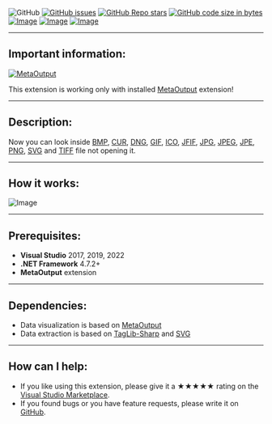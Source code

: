 ![GitHub](https://img.shields.io/github/license/viacheslav-lozinskyi/Preview-PICTURE)
[![GitHub issues](https://img.shields.io/github/issues/viacheslav-lozinskyi/Preview-PICTURE)](https://github.com/viacheslav-lozinskyi/Preview-PICTURE/issues)
[![GitHub Repo stars](https://img.shields.io/github/stars/viacheslav-lozinskyi/Preview-PICTURE)](https://github.com/viacheslav-lozinskyi/Preview-PICTURE/stargazers)
[![GitHub code size in bytes](https://img.shields.io/github/languages/code-size/viacheslav-lozinskyi/Preview-PICTURE)](https://github.com/viacheslav-lozinskyi/Preview-PICTURE)
[![Image](https://img.shields.io/badge/VS-2022-blueviolet)](https://marketplace.visualstudio.com/items?itemName=ViacheslavLozinskyi.MetaOutput-2022)
[![Image](https://img.shields.io/badge/VS-2019-blueviolet)](https://marketplace.visualstudio.com/items?itemName=ViacheslavLozinskyi.MetaOutput-2019)
[![Image](https://img.shields.io/badge/VS-2017-blueviolet)](https://marketplace.visualstudio.com/items?itemName=ViacheslavLozinskyi.MetaOutput-2019)

---

## Important information:
[![MetaOutput](https://www.metaoutput.net/_functions/watch?utm_source=github.com&utm_medium=referral&utm_campaign=view-on-github&utm_content=Preview-PICTURE&source=GITHUB&size=128x128&project=Preview-PICTURE&url=https://github.com/viacheslav-lozinskyi/Preview-PICTURE)](https://www.metaoutput.net/)

This extension is working only with installed [MetaOutput](https://www.metaoutput.net/) extension!

---

## Description:
Now you can look inside [BMP](https://en.wikipedia.org/wiki/BMP_file_format), [CUR](https://en.wikipedia.org/wiki/ICO_(file_format)), [DNG](https://en.wikipedia.org/wiki/Digital_Negative), [GIF](https://en.wikipedia.org/wiki/GIF), [ICO](https://en.wikipedia.org/wiki/ICO_(file_format)), [JFIF](https://en.wikipedia.org/wiki/JPEG_File_Interchange_Format), [JPG](https://en.wikipedia.org/wiki/JPEG), [JPEG](https://en.wikipedia.org/wiki/JPEG), [JPE](https://en.wikipedia.org/wiki/JPEG), [PNG](https://en.wikipedia.org/wiki/Portable_Network_Graphics), [SVG](https://en.wikipedia.org/wiki/Scalable_Vector_Graphics) and [TIFF](https://en.wikipedia.org/wiki/TIFF) file not opening it.

---

## How it works:
![Image](https://viacheslav-lozinskyi.github.io/Preview-PICTURE/resource/video/Presentation1.gif)

---

## Prerequisites:
- **Visual Studio** 2017, 2019, 2022
- **.NET Framework** 4.7.2+
- **MetaOutput** extension

---

## Dependencies:
- Data visualization is based on [MetaOutput](https://www.metaoutput.net/)
- Data extraction is based on [TagLib-Sharp](https://github.com/mono/taglib-sharp) and [SVG](https://github.com/svg-net/SVG)

---

## How can I help:
- If you like using this extension, please give it a ★★★★★ rating on the [Visual Studio Marketplace](https://marketplace.visualstudio.com/items?itemName=ViacheslavLozinskyi.Preview-PICTURE&ssr=false#review-details).
- If you found bugs or you have feature requests, please write it on [GitHub](https://github.com/viacheslav-lozinskyi/Preview-PICTURE).

